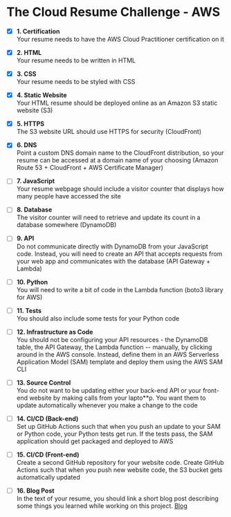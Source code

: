 # The Cloud Resume Challenge - AWS

- [x] **1. Certification** </br>
Your resume needs to have the AWS Cloud Practitioner certification on it

- [x] **2. HTML** </br>
Your resume needs to be written in HTML

- [x] **3. CSS** </br>
Your resume needs to be styled with CSS

- [x] **4. Static Website** </br>
Your HTML resume should be deployed online as an Amazon S3 static website (S3)

- [x] **5. HTTPS** </br>
The S3 website URL should use HTTPS for security (CloudFront)

- [x] **6. DNS** </br>
Point a custom DNS domain name to the CloudFront distribution, so your resume can be accessed at a domain name of your choosing (Amazon Route 53 + CloudFront + AWS Certificate Manager)

- [ ] **7. JavaScript** </br>
Your resume webpage should include a visitor counter that displays how many people have accessed the site

- [ ] **8. Database** </br>
The visitor counter will need to retrieve and update its count in a database somewhere (DynamoDB)

- [ ] **9. API** </br>
Do not communicate directly with DynamoDB from your JavaScript code. Instead, you will need to create an API that accepts requests from your web app and communicates with the database (API Gateway + Lambda)

- [ ] **10. Python** </br>
You will need to write a bit of code in the Lambda function (boto3 library for AWS)

- [ ] **11. Tests** </br>
You should also include some tests for your Python code

- [ ] **12. Infrastructure as Code** </br>
You should not be configuring your API resources - the DynamoDB table, the API Gateway, the Lambda function -- manually, by clicking around in the AWS console. Instead, define them in an AWS Serverless Application Model (SAM) template and deploy them using the AWS SAM CLI

- [ ] **13. Source Control** </br>
You do not want to be updating either your back-end API or your front-end website by making calls from your lapto**p. You want them to update automatically whenever you make a change to the code

- [ ] **14. CI/CD (Back-end)** </br>
Set up GitHub Actions such that when you push an update to your SAM or Python code, your Python tests get run. If the tests pass, the SAM application should get packaged and deployed to AWS

- [ ] **15. CI/CD (Front-end)** </br>
  Create a second GitHub repository for your website code. Create GitHub Actions such that when you push new website code, the S3 bucket gets automatically updated

- [ ] **16. Blog Post** </br>
In the text of your resume, you should link a short blog post describing some things you learned while working on this project. [Blog](https://isis-from-sf.hashnode.dev/)
